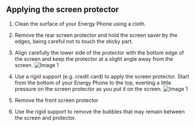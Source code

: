 ## Applying the screen protector

1. Clean the surface of your Energy Phone using a cloth.

2. Remove the rear screen protector and hold the screen saver by the edges, being careful not to touch the sticky part.

3. Align carefully the lower side of the protector with the bottom edge of the screen and keep the protector at a slight angle away from the screen.
![Image 1](http://static.energysistem.com/images/manuals/42430/55a3a6de6c13f.jpg)
4. Use a rigid support (e.g. credit card) to apply the screen protector. Start from the bottom of your Energy Phone to the top, exerting a little pressure on the screen protector as you put it on the
screen.
![Image 1](http://static.energysistem.com/images/manuals/42430/55a3a6e8e41e0.jpg)
5. Remove the front screen protector
6. Use the rigid support to remove the bubbles that may remain between the screen and protector.



